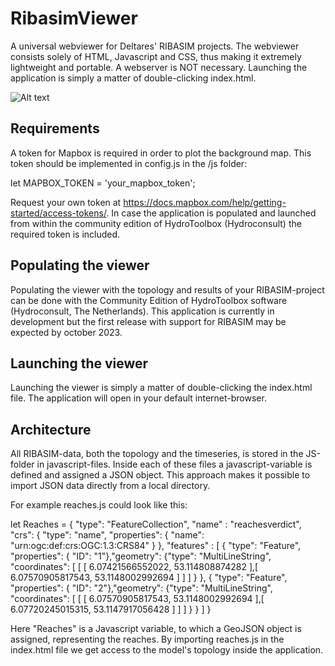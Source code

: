 # RibasimViewer
A universal webviewer for Deltares' RIBASIM projects.
The webviewer consists solely of HTML, Javascript and CSS, thus making it extremely lightweight and portable. A webserver is NOT necessary.
Launching the application is simply a matter of double-clicking index.html.

![Alt text](./images/example.png)

## Requirements
A token for Mapbox is required in order to plot the background map. This token should be implemented in config.js in the /js folder:

let MAPBOX_TOKEN = 'your_mapbox_token';

Request your own token at https://docs.mapbox.com/help/getting-started/access-tokens/.
In case the application is populated and launched from within the community edition of HydroToolbox (Hydroconsult) the required token is included.

## Populating the viewer
Populating the viewer with the topology and results of your RIBASIM-project can be done with the Community Edition of HydroToolbox software (Hydroconsult, The Netherlands). 
This application is currently in development but the first release with support for RIBASIM may be expected by october 2023.

## Launching the viewer
Launching the viewer is simply a matter of double-clicking the index.html file. The application will open in your default internet-browser.

## Architecture
All RIBASIM-data, both the topology and the timeseries, is stored in the JS-folder in javascript-files. 
Inside each of these files a javascript-variable is defined and assigned a JSON object.
This approach makes it possible to import JSON data directly from a local directory.

For example reaches.js could look like this:

let Reaches = 
{
"type": "FeatureCollection", 
"name" :  "reachesverdict",
"crs": { "type": "name", "properties": { "name": "urn:ogc:def:crs:OGC:1.3:CRS84" } },
"features" :  [
{ "type": "Feature", "properties": { "ID": "1"},"geometry": {"type": "MultiLineString", "coordinates": [ [ [ 6.07421566552022, 53.114808874282 ],[ 6.07570905817543, 53.1148002992694 ] ] ] } },
{ "type": "Feature", "properties": { "ID": "2"},"geometry": {"type": "MultiLineString", "coordinates": [ [ [ 6.07570905817543, 53.1148002992694 ],[ 6.07720245015315, 53.1147917056428 ] ] ] } }
]
}

Here "Reaches" is a Javascript variable, to which a GeoJSON object is assigned, representing the reaches. 
By importing reaches.js in the index.html file we get access to the model's topology inside the application.


